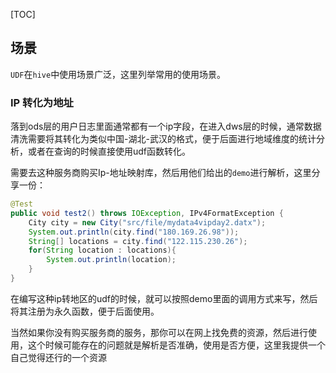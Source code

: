 [TOC]

## 场景

`UDF`在`hive`中使用场景广泛，这里列举常用的使用场景。

### IP 转化为地址

落到ods层的用户日志里面通常都有一个ip字段，在进入dws层的时候，通常数据清洗需要将其转化为类似中国-湖北-武汉的格式，便于后面进行地域维度的统计分析，或者在查询的时候直接使用udf函数转化。

需要去这种服务商购买Ip-地址映射库，然后用他们给出的`demo`进行解析，这里分享一份：

```java
@Test
public void test2() throws IOException, IPv4FormatException {
    City city = new City("src/file/mydata4vipday2.datx");
    System.out.println(city.find("180.169.26.98"));
    String[] locations = city.find("122.115.230.26");
    for(String location : locations){
        System.out.println(location);
    }
}
```

在编写这种ip转地区的udf的时候，就可以按照demo里面的调用方式来写，然后将其注册为永久函数，便于后面使用。

当然如果你没有购买服务商的服务，那你可以在网上找免费的资源，然后进行使用，这个时候可能存在的问题就是解析是否准确，使用是否方便，这里我提供一个自己觉得还行的一个资源





